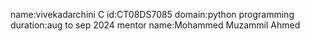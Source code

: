 name:vivekadarchini C
id:CT08DS7085
domain:python programming 
duration:aug to sep 2024
mentor name:Mohammed Muzammil Ahmed
